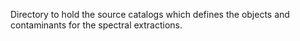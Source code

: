 Directory to hold the source catalogs which defines the objects and contaminants for
the spectral extractions.
